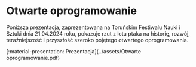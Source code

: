 # Otwarte oprogramowanie

Poniższa prezentacja, zaprezentowana na Toruńskim Festiwalu Nauki i Sztuki dnia 21.04.2024 roku, pokazuje rzut z lotu ptaka na historię, rozwój, teraźniejszość i przyszłość szeroko pojętego otwartego oprogramowania.

[:material-presentation: Prezentacja](../assets/Otwarte oprogramowanie.pdf)
